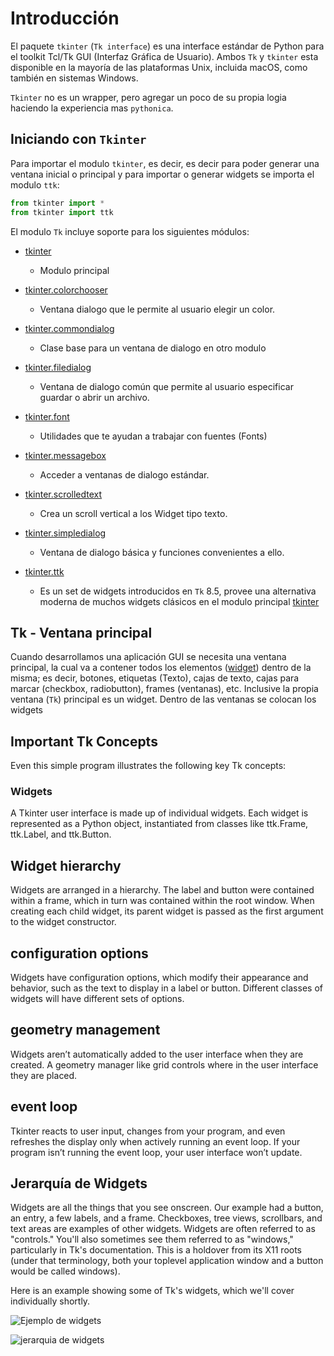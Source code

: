 # Introducción

El paquete `tkinter` (`Tk interface`) es una interface estándar de  Python para el toolkit Tcl/Tk GUI (Interfaz Gráfica de Usuario). Ambos `Tk` y `tkinter` esta disponible en la mayoría de las plataformas Unix, incluida macOS, como también en sistemas Windows.

`Tkinter` no es un wrapper, pero agregar un poco de su propia logia haciendo la experiencia mas `pythonica`.

## Iniciando con `Tkinter`

Para importar el modulo `tkinter`, es decir, es decir para poder generar una ventana inicial o principal y para importar o generar widgets se importa el modulo `ttk`:

```python
from tkinter import *
from tkinter import ttk
```

El modulo `Tk` incluye soporte para los siguientes módulos:

- [tkinter](https://docs.python.org/3/library/tkinter.html#module-tkinter)
  - Modulo principal

- [tkinter.colorchooser](https://docs.python.org/3/library/tkinter.colorchooser.html#module-tkinter.colorchooser)
  - Ventana dialogo que le permite al usuario elegir un color.

- [tkinter.commondialog](https://docs.python.org/3/library/dialog.html#module-tkinter.commondialog)
  - Clase base para un ventana de dialogo en otro modulo

- [tkinter.filedialog](https://docs.python.org/3/library/dialog.html#module-tkinter.filedialog)
  - Ventana de dialogo común que permite al usuario especificar guardar o abrir un archivo.  

- [tkinter.font](https://docs.python.org/3/library/tkinter.font.html#module-tkinter.font)
  - Utilidades que te ayudan a trabajar con fuentes (Fonts)

- [tkinter.messagebox](https://docs.python.org/3/library/tkinter.messagebox.html#module-tkinter.messagebox)
  - Acceder a ventanas de dialogo estándar.

- [tkinter.scrolledtext](https://docs.python.org/3/library/tkinter.scrolledtext.html#module-tkinter.scrolledtext)
  - Crea un scroll vertical a los Widget tipo texto.

- [tkinter.simpledialog](https://docs.python.org/3/library/dialog.html#module-tkinter.simpledialog)
  - Ventana de dialogo básica y funciones convenientes a ello.

- [tkinter.ttk](https://docs.python.org/3/library/tkinter.ttk.html#module-tkinter.ttk)
  - Es un set de widgets introducidos en `Tk` 8.5, provee una alternativa moderna de muchos widgets clásicos en el modulo principal [tkinter](https://docs.python.org/3/library/tkinter.html#module-tkinter)

## Tk - Ventana principal

Cuando desarrollamos una aplicación GUI se necesita una ventana principal, la cual va a contener todos los elementos ([widget](#widgets)) dentro de la misma; es decir, botones, etiquetas (Texto), cajas de texto, cajas para marcar (checkbox, radiobutton), frames (ventanas), etc.
Inclusive la propia ventana (`Tk`) principal es un widget. Dentro de las ventanas se colocan los widgets



## Important Tk Concepts

Even this simple program illustrates the following key Tk concepts:

### Widgets

A Tkinter user interface is made up of individual widgets. Each widget is represented as a Python object, instantiated from classes like ttk.Frame, ttk.Label, and ttk.Button.

## Widget hierarchy
Widgets are arranged in a hierarchy. The label and button were contained within a frame, which in turn was contained within the root window. When creating each child widget, its parent widget is passed as the first argument to the widget constructor.

## configuration options

Widgets have configuration options, which modify their appearance and behavior, such as the text to display in a label or button. Different classes of widgets will have different sets of options.

## geometry management

Widgets aren’t automatically added to the user interface when they are created. A geometry manager like grid controls where in the user interface they are placed.

## event loop
Tkinter reacts to user input, changes from your program, and even refreshes the display only when actively running an event loop. If your program isn’t running the event loop, your user interface won’t update.

## Jerarquía de Widgets

Widgets are all the things that you see onscreen. Our example had a button, an entry, a few labels, and a frame. Checkboxes, tree views, scrollbars, and text areas are examples of other widgets. Widgets are often referred to as "controls." You'll also sometimes see them referred to as "windows," particularly in Tk's documentation. This is a holdover from its X11 roots (under that terminology, both your toplevel application window and a button would be called windows).

Here is an example showing some of Tk's widgets, which we'll cover individually shortly.

![Ejemplo de widgets](http://tkdocs.com/images/w_several_all.png)

![jerarquia de widgets](http://tkdocs.com/images/hierarchy.png)